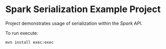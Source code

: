 # Spark Serialization Example Project

Project demonstrates usage of serialization  within the *Spark* API.

To run execute:

`mvn install exec:exec`
